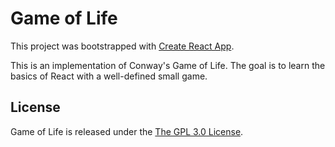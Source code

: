 # Game of Life

This project was bootstrapped with [Create React App](https://github.com/facebookincubator/create-react-app).

This is an implementation of Conway's Game of Life. The goal is to learn the basics of React with a well-defined small game.

## License

Game of Life is released under the <a href="https://opensource.org/licenses/lgpl-3.0.html">The GPL 3.0 License<a/>.

